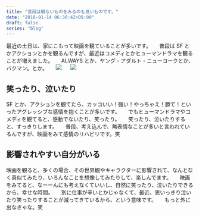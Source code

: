 ```yaml
---
title: "普段は観ないものをみるのも良いものです。"
date: "2018-01-14 06:30:42+09:00"
draft: false
series: "blog"
---
```

最近の土日は、家にこもって映画を観ていることが多いです。
　
普段は SF とかアクションとかを観るんですが、最近はコメディとかヒューマンドラマを観ることが増えました。
　
ALWAYS とか、ヤング・アダルト・ニューヨークとか、バクマン。とか。
　
<a href="https://www.amazon.co.jp/%E3%80%8CALWAYS-%E4%B8%89%E4%B8%81%E7%9B%AE%E3%81%AE%E5%A4%95%E6%97%A5%E3%80%8DBlu-ray-%E5%B1%B1%E5%B4%8E-%E8%B2%B4/dp/B005W8G0HC/ref=as_li_ss_il?ie=UTF8&qid=1515915539&sr=8-18&keywords=always&linkCode=li2&tag=roadofrich-22&linkId=b112495103d61a80db4472d082274a3e" target="_blank" rel="noopener noreferrer"><img border="0" src="//ws-fe.amazon-adsystem.com/widgets/q?_encoding=UTF8&ASIN=B005W8G0HC&Format=_SL160_&ID=AsinImage&MarketPlace=JP&ServiceVersion=20070822&WS=1&tag=roadofrich-22" ></a><img src="https://ir-jp.amazon-adsystem.com/e/ir?t=roadofrich-22&l=li2&o=9&a=B005W8G0HC" width="1" height="1" border="0" alt="" style="border:none !important; margin:0px !important;" />
　
<a href="https://www.amazon.co.jp/%E3%83%90%E3%82%AF%E3%83%9E%E3%83%B3%E3%80%82Blu-ray-%E9%80%9A%E5%B8%B8%E7%89%88-%E4%BD%90%E8%97%A4%E5%81%A5/dp/B01A9SJCLK/ref=as_li_ss_il?s=dvd&ie=UTF8&qid=1515915597&sr=1-5&keywords=%E3%83%90%E3%82%AF%E3%83%9E%E3%83%B3&linkCode=li2&tag=roadofrich-22&linkId=965531aa28d2a01478dc9341b2702aa6" target="_blank" rel="noopener noreferrer"><img border="0" src="//ws-fe.amazon-adsystem.com/widgets/q?_encoding=UTF8&ASIN=B01A9SJCLK&Format=_SL160_&ID=AsinImage&MarketPlace=JP&ServiceVersion=20070822&WS=1&tag=roadofrich-22" ></a><img src="https://ir-jp.amazon-adsystem.com/e/ir?t=roadofrich-22&l=li2&o=9&a=B01A9SJCLK" width="1" height="1" border="0" alt="" style="border:none !important; margin:0px !important;" />
　
<h2>笑ったり、泣いたり</h2>

SF とか、アクションを観てたら、カッコいい！強い！やっちゃえ！勝て！といったアグレッシブな感情を抱くことが多いです。
　
でもヒューマンドラマやコメディを観てると、感動でないたり、笑ったり。
　
笑ったり、泣いたりすると、すっきりします。
　
普段、考え込んで、無表情なことが多いと言われているんですが、映画をみて感情のリハビリです。笑
　
<h2>影響されやすい自分がいる</h2>

映画を観ると、多くの場合、その世界観やキャラクターに影響されて、なんとなく真似てみたり、いろんなことを想像してみたりして、楽しんでます。
　
映画をみてると、なーーんにも考えなくていいし、自然に笑ったり、泣いたりできるから、幸せな時間。
　
別に仕事が辛いとかじゃなくて、最近、思いっきり泣いたり笑ったりすることが減ってきているから、という意味です。
　
もっと外に出なきゃな。笑
